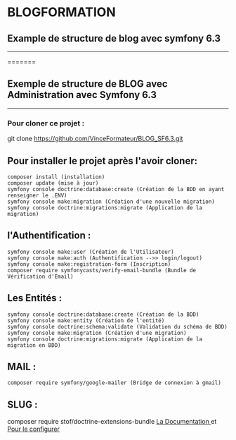 
# BLOGFORMATION
## Example de structure de blog avec symfony 6.3
***
=======


## Exemple de structure de BLOG avec Administration avec Symfony 6.3 

***

### Pour cloner ce projet :
git clone https://github.com/VinceFormateur/BLOG_SF6.3.git


## Pour installer le projet après l'avoir cloner:
```
composer install (installation)
composer update (mise à jour)
symfony console doctrine:database:create (Création de la BDD en ayant renseigner le .ENV)
symfony console make:migration (Création d'une nouvelle migration)
symfony console doctrine:migrations:migrate (Application de la migration)
```

## l'Authentification :
```
symfony console make:user (Création de l'Utilisateur)
symfony console make:auth (Authentification -->> login/logout)
symfony console make:registration-form (Inscription)
composer require symfonycasts/verify-email-bundle (Bundle de Vérification d'Email)
```

## Les Entités :
```
symfony console doctrine:database:create (Création de la BDD)
symfony console make:entity (Création de l'entité)
symfony console doctrine:schema:validate (Validation du schéma de BDD)
symfony console make:migration (Création d'une migration)
symfony console doctrine:migrations:migrate (Application de la migration en BDD)
```

## MAIL :
```
composer require symfony/google-mailer (Bridge de connexion à gmail)
```

## SLUG :
composer require stof/doctrine-extensions-bundle
[ La Documentation ](https://symfony.com/bundles/StofDoctrineExtensionsBundle/current/index.html)
 et [  Pour le configurer  ](https://github.com/doctrine-extensions/DoctrineExtensions/blob/main/doc/sluggable.md)
